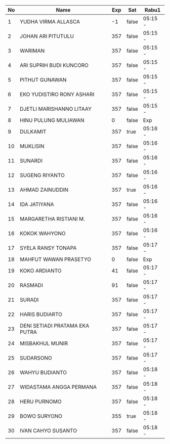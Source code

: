 | No | Name | Exp | Sat | Rabu1 |
|-----|-----|-----|-----|-----|
| 1 | YUDHA VIRMA ALLASCA | -1 | false | 05:15 - |
| 2 | JOHAN ARI PITUTULU | 357 | false | 05:15 - |
| 3 | WARIMAN | 357 | false | 05:15 - |
| 4 | ARI SUPRIH BUDI KUNCORO | 357 | false | 05:15 - |
| 5 | PITHUT GUNAWAN | 357 | false | 05:15 - |
| 6 | EKO YUDISTIRO RONY ASHARI | 357 | false | 05:15 - |
| 7 | DJETLI MARISHANNO LITAAY | 357 | false | 05:15 - |
| 8 | HINU PULUNG MULIAWAN | 0 | false | Exp |
| 9 | DULKAMIT | 357 | true | 05:16 - |
| 10 | MUKLISIN | 357 | false | 05:16 - |
| 11 | SUNARDI | 357 | false | 05:16 - |
| 12 | SUGENG RIYANTO | 357 | false | 05:16 - |
| 13 | AHMAD ZAINUDDIN | 357 | true | 05:16 - |
| 14 | IDA JATIYANA | 357 | false | 05:16 - |
| 15 | MARGARETHA RISTIANI M. | 357 | false | 05:16 - |
| 16 | KOKOK WAHYONO | 357 | false | 05:16 - |
| 17 | SYELA RANSY TONAPA | 357 | false | 05:17 - |
| 18 | MAHFUT WAWAN PRASETYO | 0 | false | Exp |
| 19 | KOKO ARDIANTO | 41 | false | 05:17 - |
| 20 | RASMADI | 91 | false | 05:17 - |
| 21 | SURADI | 357 | false | 05:17 - |
| 22 | HARIS BUDIARTO | 357 | false | 05:17 - |
| 23 | DENI SETIADI PRATAMA EKA PUTRA | 357 | false | 05:17 - |
| 24 | MISBAKHUL MUNIR | 357 | false | 05:17 - |
| 25 | SUDARSONO | 357 | false | 05:17 - |
| 26 | WAHYU BUDIANTO | 357 | false | 05:18 - |
| 27 | WIDASTAMA ANGGA PERMANA | 357 | false | 05:18 - |
| 28 | HERU PURNOMO | 357 | false | 05:18 - |
| 29 | BOWO SURYONO | 355 | true | 05:18 - |
| 30 | IVAN CAHYO SUSANTO | 357 | false | 05:18 - |
